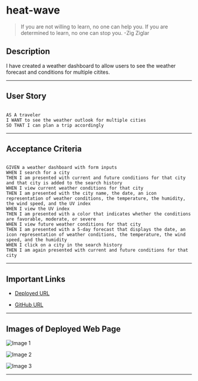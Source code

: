 # heat-wave

> If you are not willing to learn, no one can help you. If you are determined to learn, no one can stop you. -Zig Ziglar

## Description

I have created a weather dashboard to allow users to see the weather forecast and conditions for multiple citites.

---

## User Story
```

AS A traveler
I WANT to see the weather outlook for multiple cities
SO THAT I can plan a trip accordingly 
```
---
## Acceptance Criteria
```

GIVEN a weather dashboard with form inputs
WHEN I search for a city
THEN I am presented with current and future conditions for that city and that city is added to the search history
WHEN I view current weather conditions for that city
THEN I am presented with the city name, the date, an icon representation of weather conditions, the temperature, the humidity, the wind speed, and the UV index
WHEN I view the UV index
THEN I am presented with a color that indicates whether the conditions are favorable, moderate, or severe
WHEN I view future weather conditions for that city
THEN I am presented with a 5-day forecast that displays the date, an icon representation of weather conditions, the temperature, the wind speed, and the humidity
WHEN I click on a city in the search history
THEN I am again presented with current and future conditions for that city
```
---



## Important Links

- [Deployed URL](https://caitlyn-griffing.github.io/heat-wave/)

- [GitHub URL](https://github.com/caitlyn-griffing/heat-wave)


---

## Images of Deployed Web Page

![Image 1](assets/screenshotmain.png)

![Image 2](assets/screenshotOptions.png)

![Image 3](assets/screenshotPassword.png)

---
